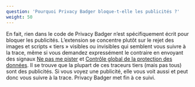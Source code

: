 ```yaml
---
question: 'Pourquoi Privacy Badger bloque-t-elle les publicités ?'
weight: 50
---
```


En fait, rien dans le code de Privacy Badger n’est spécifiquement écrit pour bloquer les publicités. L’extension se concentre plutôt sur le rejet des images et scripts « tiers » visibles ou invisibles qui semblent vous suivre à la trace, même si vous demandez expressément le contraire en envoyant des signaux [Ne pas me pister](https://www.eff.org/issues/do-not-track) et [Contrôle global de la protection des données](https://globalprivacycontrol.org/). Il se trouve que la plupart de ces traceurs tiers (mais pas tous) sont des publicités. Si vous voyez une publicité, elle vous voit aussi et peut donc vous suivre à la trace. Privacy Badger met fin à ce suivi.
